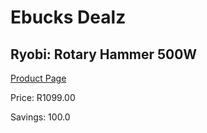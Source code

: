 
# Ebucks Dealz
## Ryobi: Rotary Hammer 500W
[Product Page](https://www.ebucks.com/web/shop/productSelected.do?prodId=335445876&catId=717342768)

Price: R1099.00

Savings: 100.0


	